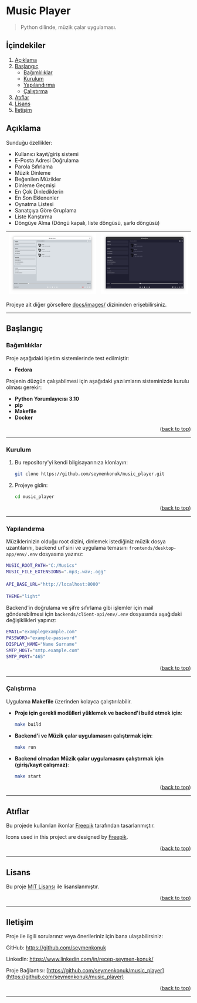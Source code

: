 # Music Player
> Python dilinde, müzik çalar uygulaması.

## İçindekiler
<ol>
	<li><a href="#açıklama">Açıklama</a></li>
	<li>
		<a href="#başlangıç">Başlangıç</a>
		<ul>
			<li><a href="#bağımlılıklar">Bağımlılıklar</a></li>
			<li><a href="#kurulum">Kurulum</a></li>
			<li><a href="#yapılandırma">Yapılandırma</a></li>
			<li><a href="#çalıştırma">Çalıştırma</a></li>
		</ul>
	</li>
	<li><a href="#atıflar">Atıflar</a></li>
	<li><a href="#lisans">Lisans</a></li>
	<li><a href="#Iletişim">İletişim</a></li>
</ol>

## Açıklama
Sunduğu özellikler:
- Kullanıcı kayıt/giriş sistemi
- E-Posta Adresi Doğrulama
- Parola Sıfırlama
- Müzik Dinleme
- Beğenilen Müzikler
- Dinleme Geçmişi
- En Çok Dinlediklerin
- En Son Eklenenler
- Oynatma Listesi
- Sanatçıya Göre Gruplama
- Liste Karıştırma
- Döngüye Alma (Döngü kapalı, liste döngüsü, şarkı döngüsü)

| ![Açık Tema](docs/images/0.png) | ![Koyu Tema](docs/images/1.png) |
|---------------------------------|---------------------------------|

Projeye ait diğer görsellere [docs/images/](docs/images/) dizininden erişebilirsiniz.

---

## Başlangıç
### Bağımlılıklar
Proje aşağıdaki işletim sistemlerinde test edilmiştir:
- **Fedora**

Projenin düzgün çalışabilmesi için aşağıdaki yazılımların sisteminizde kurulu olması gerekir:
- **Python Yorumlayıcısı 3.10**
- **pip**
- **Makefile**
- **Docker**

<p align="right">(<a href="#music-player">back to top</a>)</p>

---

### Kurulum
1. Bu repository'yi kendi bilgisayarınıza klonlayın:
	```bash
	git clone https://github.com/seymenkonuk/music_player.git
	```

2. Projeye gidin:
	```bash
	cd music_player
	```

<p align="right">(<a href="#music-player">back to top</a>)</p>

---

### Yapılandırma
Müziklerinizin olduğu root dizini, dinlemek istediğiniz müzik dosya uzantılarını, backend url'sini ve uygulama temasını ```frontends/desktop-app/env/.env``` dosyasına yazınız:
```bash
MUSIC_ROOT_PATH="C:/Musics"
MUSIC_FILE_EXTENSIONS=".mp3;.wav;.ogg"

API_BASE_URL="http://localhost:8000"

THEME="light"
```

Backend'in doğrulama ve şifre sıfırlama gibi işlemler için mail gönderebilmesi için ```backends/client-api/env/.env``` dosyasında aşağıdaki değişiklikleri yapınız:
```bash
EMAIL="example@example.com"
PASSWORD="example-password"
DISPLAY_NAME="Name Surname"
SMTP_HOST="smtp.example.com"
SMTP_PORT="465"
```

<p align="right">(<a href="#music-player">back to top</a>)</p>

---

### Çalıştırma

Uygulama **Makefile** üzerinden kolayca çalıştırılabilir.

- **Proje için gerekli modülleri yüklemek ve backend'i build etmek için**:

	```bash
	make build
	```

- **Backend'i ve Müzik çalar uygulamasını çalıştırmak için**:

	```bash
	make run
	```

- **Backend olmadan Müzik çalar uygulamasını çalıştırmak için (giriş/kayıt çalışmaz)**:

	```bash
	make start
	```

<p align="right">(<a href="#music-player">back to top</a>)</p>

---

## Atıflar

Bu projede kullanılan ikonlar [Freepik](https://www.freepik.com) tarafından tasarlanmıştır.

Icons used in this project are designed by [Freepik](https://www.freepik.com).

<p align="right">(<a href="#music-player">back to top</a>)</p>

---

## Lisans
Bu proje [MIT Lisansı](https://github.com/seymenkonuk/music_player/blob/main/LICENSE) ile lisanslanmıştır.

<p align="right">(<a href="#music-player">back to top</a>)</p>

---

## Iletişim
Proje ile ilgili sorularınız veya önerileriniz için bana ulaşabilirsiniz:

GitHub: https://github.com/seymenkonuk

LinkedIn: https://www.linkedin.com/in/recep-seymen-konuk/

Proje Bağlantısı: [https://github.com/seymenkonuk/music_player](https://github.com/seymenkonuk/music_player)

<p align="right">(<a href="#music-player">back to top</a>)</p>

---
